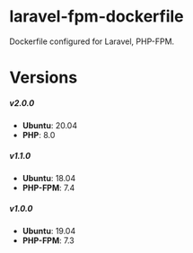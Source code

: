 
# laravel-fpm-dockerfile

Dockerfile configured for Laravel, PHP-FPM.

# Versions

##### v2.0.0

- **Ubuntu**: 20.04
- **PHP**: 8.0

##### v1.1.0

- **Ubuntu**: 18.04
- **PHP-FPM**: 7.4

##### v1.0.0

- **Ubuntu**: 19.04
- **PHP-FPM**: 7.3
